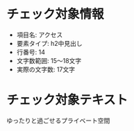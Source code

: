 # チェック対象情報

- 項目名: アクセス
- 要素タイプ: h2中見出し
- 行番号: 14
- 文字数範囲: 15～18文字
- 実際の文字数: 17文字

# チェック対象テキスト

ゆったりと過ごせるプライベート空間